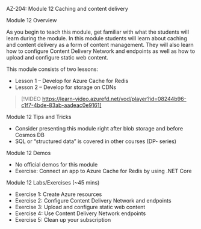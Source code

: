

AZ-204: Module 12 Caching and content delivery 

Module 12 Overview 

As you begin to teach this module, get familiar with what the students will learn during the module. In this module students will learn about caching and content delivery as a form of content management. They will also learn how to configure Content Delivery Network and endpoints as well as how to upload and configure static web content. 

This module consists of two lessons: 

- Lesson 1 – Develop for Azure Cache for Redis  
- Lesson 2 – Develop for storage on CDNs 

> [!VIDEO https://learn-video.azurefd.net/vod/player?id=08244b96-c1f7-4bde-83ab-aadeac0e9161]

Module 12 Tips and Tricks 

- Consider presenting this module right after blob storage and before Cosmos DB 
- SQL or “structured data” is covered in other courses (DP- series) 

Module 12 Demos 

- No official demos for this module 
- Exercise: Connect an app to Azure Cache for Redis by using .NET Core 

Module 12 Labs/Exercises (~45 mins) 

- Exercise 1: Create Azure resources 
- Exercise 2: Configure Content Delivery Network and endpoints 
- Exercise 3: Upload and configure static web content 
- Exercise 4: Use Content Delivery Network endpoints 
- Exercise 5: Clean up your subscription 